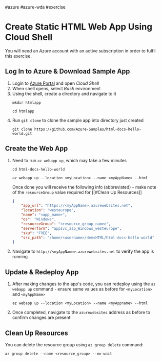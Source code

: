 #azure #azure-wda #exercise

# Create Static HTML Web App Using Cloud Shell
You will need an *Azure* account with an active subscription in order to fulfil this exercise.

## Log In to Azure & Download Sample App
1. Login to [Azure Portal](https://portal.azure.com/) and open *Cloud Shell*
2. When shell opens, select *Bash* environment
3. Using the shell, create a directory and navigate to it
	```shell
	mkdir htmlapp
	
	cd htmlapp
	```
4. Run `git clone` to clone the sample app into directory just created
	```shell
	git clone https://github.com/Azure-Samples/html-docs-hello-world.git
	```

## Create the Web App
1. Need to run `az webapp up`, which may take a few minutes
	```shell
	cd html-docs-hello-world

	az webapp up --location <myLocation> --name <myAppName> --html
	```
	
	Once done you will receive the following info (abbreviated) - make note of the `resourceGroup` value required for [[#Clean Up Resources]]
	```json
	{
		"app_url": "https://<myAppName>.azurewebsites.net",
		"location": "westeurope",
		"name": "<app_name>",
		"os": "Windows",
		"resourceGroup": "<resource_group_name>",
		"serverfarm": "appsvc_asp_Windows_westeurope",
		"sku": "FREE",
		"src_path": "/home/<username>/demoHTML/html-docs-hello-world"
	}
	```
2. Navigate to `http://<myAppName>.azurewebsites.net` to verify the app is running

## Update & Redeploy App
1. After making changes to the app's code, you can redeploy using the `az webapp up` command - ensure same values as before for `<myLocation>` and `<myAppName>`
	```shell
	az webapp up --location <myLocation> --name <myAppname> --html
	```
2. Once completed, navigate to the `azurewebsites` address as before to confirm changes are present

## Clean Up Resources
You can delete the resource group using `az group delete` command:
```shell
az group delete --name <resource_group> --no-wait
```